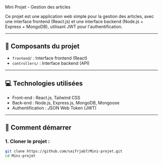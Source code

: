  Mini Projet - Gestion des articles

Ce projet est une application web simple pour la gestion des articles, avec une interface frontend (React.js) et une interface backend (Node.js + Express + MongoDB), utilisant JWT pour l'authentification.

---

## 📂 Composants du projet

- `frontend/` : Interface frontend (React)
- `controllers/` : Interface backend (API)

---

## 💻 Technologies utilisées

- Front-end : React.js, Tailwind CSS
- Back-end : Node.js, Express.js, MongoDB, Mongoose
- Authentification : JSON Web Token (JWT)

---

## 🚀 Comment démarrer

### 1. Cloner le projet :

```bash
git clone https://github.com/saifrjab7/Mini-projet.git
cd Mini-projet
